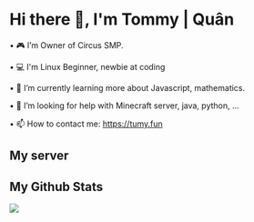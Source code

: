 # Hi there 👋, I'm Tommy | Quân 
 
 • 🎮 I’m Owner of Circus SMP.
 
 • 💻 I'm Linux Beginner, newbie at coding
 
 • 🌱 I’m currently learning more about Javascript, mathematics.
 
 • 🤔 I’m looking for help with Minecraft server, java, python, ...
 
 • 📫 How to contact me: https://tumy.fun

 ## My server
 <link rel="Circus SMP" href="https://circussmp.tumy.fun">
 
 ## My Github Stats
 <img src="https://github-readme-stats.vercel.app/api?username=minhquantommy&&show_icons=true&title_color=ffffff&icon_color=bb2acf&text_color=daf7dc&bg_color=151515">



